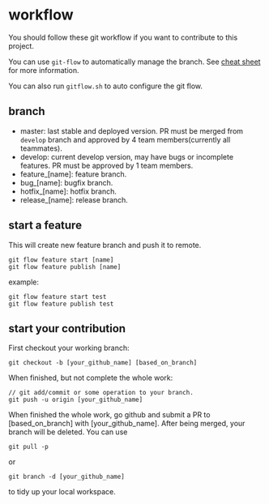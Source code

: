 # workflow
You should follow these git workflow if you want to contribute to this project.

You can use `git-flow` to automatically manage the branch. See [cheat sheet](http://danielkummer.github.io/git-flow-cheatsheet/) for more information. 

You can also run `gitflow.sh` to auto configure the git flow.

## branch
- master: last stable and deployed version. PR must be merged from `develop` branch and approved by 4 team members(currently all teammates).
- develop: current develop version, may have bugs or incomplete features. PR must be approved by 1 team members.
- feature_[name]: feature branch.
- bug_[name]: bugfix branch.
- hotfix_[name]: hotfix branch.
- release_[name]: release branch.

## start a feature
This will create new feature branch and push it to remote.
    
    git flow feature start [name]
    git flow feature publish [name]

example:

    git flow feature start test
    git flow feature publish test

## start your contribution
First checkout your working branch:

    git checkout -b [your_github_name] [based_on_branch]
    
When finished, but not complete the whole work:

    // git add/commit or some operation to your branch.
    git push -u origin [your_github_name]

When finished the whole work, go github and submit a PR to [based_on_branch] with [your_github_name]. After being merged, your branch will be deleted.
You can use

    git pull -p

or

    git branch -d [your_github_name]

to tidy up your local workspace.
